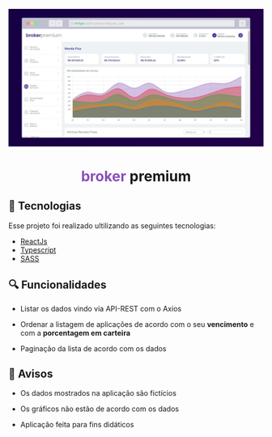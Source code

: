 <p align="center">
  <img alt="broker-premium" src="https://github.com/GustavoMendes21/broker-premium/blob/main/preview.png">
</p>

<h1 align="center">
  <strong style="color: #8A51BA">broker</strong> premium
</h1>

## 🧪 Tecnologias

Esse projeto foi realizado ultilizando as seguintes tecnologias: 

- [ReactJs](https://pt-br.reactjs.org/)
- [Typescript](https://www.typescriptlang.org/)
- [SASS](https://sass-lang.com/)

## 🔍 Funcionalidades

- Listar os dados vindo via API-REST com o Axios

- Ordenar a listagem de aplicações de acordo com o seu <strong>vencimento</strong> e com a <strong>porcentagem em carteira</strong>

- Paginação da lista de acordo com os dados

## 🚧 Avisos 

- Os dados mostrados na aplicação são fictícios

- Os gráficos não estão de acordo com os dados 

- Aplicação feita para fins didáticos



